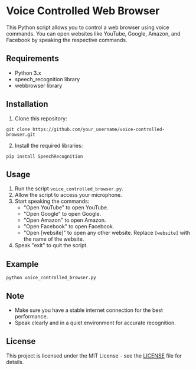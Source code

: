<h1>Voice Controlled Web Browser</h1>

<p>This Python script allows you to control a web browser using voice commands. You can open websites like YouTube, Google, Amazon, and Facebook by speaking the respective commands.</p>

<h2>Requirements</h2>

<ul>
    <li>Python 3.x</li>
    <li>speech_recognition library</li>
    <li>webbrowser library</li>
</ul>

<h2>Installation</h2>

<ol>
    <li>Clone this repository:</li>
</ol>

<pre><code>git clone https://github.com/your_username/voice-controlled-browser.git
</code></pre>

<ol start="2">
    <li>Install the required libraries:</li>
</ol>

<pre><code>pip install SpeechRecognition
</code></pre>

<h2>Usage</h2>

<ol>
    <li>Run the script <code>voice_controlled_browser.py</code>.</li>
    <li>Allow the script to access your microphone.</li>
    <li>Start speaking the commands:
        <ul>
            <li>"Open YouTube" to open YouTube.</li>
            <li>"Open Google" to open Google.</li>
            <li>"Open Amazon" to open Amazon.</li>
            <li>"Open Facebook" to open Facebook.</li>
            <li>"Open [website]" to open any other website. Replace <code>[website]</code> with the name of the website.</li>
        </ul>
    </li>
    <li>Speak "exit" to quit the script.</li>
</ol>

<h2>Example</h2>

<pre><code>python voice_controlled_browser.py
</code></pre>

<h2>Note</h2>

<ul>
    <li>Make sure you have a stable internet connection for the best performance.</li>
    <li>Speak clearly and in a quiet environment for accurate recognition.</li>
</ul>

<h2>License</h2>

<p>This project is licensed under the MIT License - see the <a href="LICENSE">LICENSE</a> file for details.</p>

</body>
</html>
